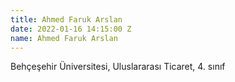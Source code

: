 ```yaml
---
title: Ahmed Faruk Arslan
date: 2022-01-16 14:15:00 Z
name: Ahmed Faruk Arslan
---
```


Behçeşehir Üniversitesi, Uluslararası Ticaret, 4. sınıf
